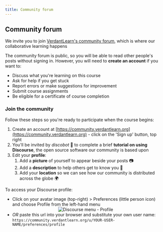 ```yaml
---
title: Community forum
---
```


## Community forum

We invite you to join [VerdantLearn's community forum](https://community.verdantlearn.org), which is where our collaborative learning happens

The community forum is public, so you will be able to read other people's posts without signing in.  However, you will need to **create an account** if you want to:
- Discuss what you're learning on this course
- Ask for help if you get stuck
- Report errors or make suggestions for improvement
- Submit course assignments
- Be eligible for a certificate of course completion

### Join the community
Follow these steps so you're ready to participate when the course begins:

1. Create an account at [https://community.verdantlearn.org](https://community.verdantlearn.org) - click on the 'Sign up' button, top right
2. You'll be invited by *discobot* :robot: to complete a brief **tutorial on using Discourse**, the open source software our community is based upon
3. Edit your **profile**:
   1. Add a **picture** of yourself to appear beside your posts :camera:
   2. Add a **description** to help others get to know you :wave:
   3. Add your **location** so we can see how our community is distributed across the globe :earth_africa:

To access your Discourse profile:
- Click on your avatar image (top-right) > Preferences (little person icon) and choose Profile from the left-hand menu <center><img src="{{site.baseurl}}/src/img/Discourse_Menu-Profile.png" alt="Discourse menu - Profile"></center>
- *OR* paste this url into your browser and substitute your own user name: ```https://community.verdantlearn.org/u/YOUR-USER-NAME/preferences/profile```
